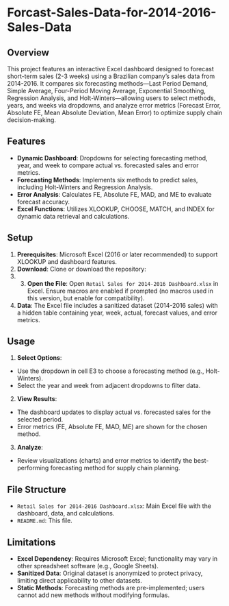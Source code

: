 # Forcast-Sales-Data-for-2014-2016-Sales-Data

## Overview
This project features an interactive Excel dashboard designed to forecast short-term sales (2-3 weeks) using a Brazilian company’s sales data from 2014-2016. It compares six forecasting methods—Last Period Demand, Simple Average, Four-Period Moving Average, Exponential Smoothing, Regression Analysis, and Holt-Winters—allowing users to select methods, years, and weeks via dropdowns, and analyze error metrics (Forecast Error, Absolute FE, Mean Absolute Deviation, Mean Error) to optimize supply chain decision-making.

## Features
- **Dynamic Dashboard**: Dropdowns for selecting forecasting method, year, and week to compare actual vs. forecasted sales and error metrics.
- **Forecasting Methods**: Implements six methods to predict sales, including Holt-Winters and Regression Analysis.
- **Error Analysis**: Calculates FE, Absolute FE, MAD, and ME to evaluate forecast accuracy.
- **Excel Functions**: Utilizes XLOOKUP, CHOOSE, MATCH, and INDEX for dynamic data retrieval and calculations.

## Setup
1. **Prerequisites**: Microsoft Excel (2016 or later recommended) to support XLOOKUP and dashboard features.
2. **Download**: Clone or download the repository:
3. 3. **Open the File**: Open `Retail Sales for 2014-2016 Dashboard.xlsx` in Excel. Ensure macros are enabled if prompted (no macros used in this version, but enable for compatibility).
4. **Data**: The Excel file includes a sanitized dataset (2014-2016 sales) with a hidden table containing year, week, actual, forecast values, and error metrics.

## Usage
1. **Select Options**:
- Use the dropdown in cell E3 to choose a forecasting method (e.g., Holt-Winters).
- Select the year and week from adjacent dropdowns to filter data.
2. **View Results**:
- The dashboard updates to display actual vs. forecasted sales for the selected period.
- Error metrics (FE, Absolute FE, MAD, ME) are shown for the chosen method.
3. **Analyze**:
- Review visualizations (charts) and error metrics to identify the best-performing forecasting method for supply chain planning.

## File Structure
- `Retail Sales for 2014-2016 Dashboard.xlsx`: Main Excel file with the dashboard, data, and calculations.
- `README.md`: This file.

## Limitations
- **Excel Dependency**: Requires Microsoft Excel; functionality may vary in other spreadsheet software (e.g., Google Sheets).
- **Sanitized Data**: Original dataset is anonymized to protect privacy, limiting direct applicability to other datasets.
- **Static Methods**: Forecasting methods are pre-implemented; users cannot add new methods without modifying formulas.
